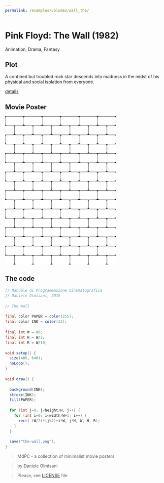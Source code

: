 ```yaml
---
permalink: /examples/volume2/wall_the/
---
```

# Pink Floyd: The Wall (1982)

Animation, Drama, Fantasy

## Plot
A confined but troubled rock star descends into madness in the midst of his physical and social isolation from everyone.

[details](https://www.imdb.com/title/tt0084503/)

## Movie Poster
<img src="the-wall.png"  width="360px" title="Pink Floyd: The Wall">


## The code
```java
// Manuale di Programmazione Cinematografica
// Daniele Olmisani, 2015

// The Wall

final color PAPER = color(255);
final color INK = color(32);

final int W = 80;
final int H = W/2;
final int R = W/10;

void setup() {
  size(480, 640);
  noLoop();
}

void draw() {
  
  background(INK);
  stroke(INK);
  fill(PAPER);
  
  for (int j=0; j<height/H; j++) {
    for (int i=0; i<width/W+1; i++) {
      rect(-(W/2)*(j%2)+i*W, j*H, W, H, R);
    }
  }
  
  save("the-wall.png");
}
```

> MdPC - a collection of minimalist movie posters

> by Daniele Olmisani

> Please, see [LICENSE](../../../LICENSE) file
